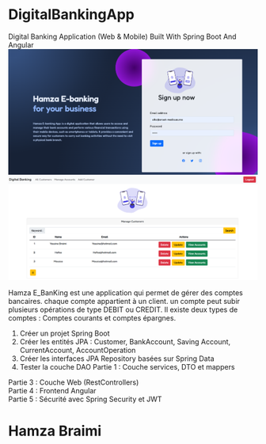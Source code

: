 # DigitalBankingApp
Digital Banking Application (Web &amp; Mobile) Built With Spring Boot And Angular
<img src="home.png">
<img src="main.png">

Hamza E_BanKing est une application qui permet de gérer des comptes bancaires. chaque compte appartient à un client. un compte peut subir plusieurs opérations de type DEBIT ou CREDIT. Il existe deux types de comptes : Comptes courants et comptes épargnes.
1. Créer un projet Spring Boot
2. Créer les entités JPA : Customer, BankAccount, Saving Account, CurrentAccount, AccountOperation
3. Créer les interfaces JPA Repository basées sur Spring Data
4. Tester la couche DAO
Partie 1 : Couche services, DTO et mappers

Partie 3 : Couche Web (RestControllers)<br>
Partie 4 : Frontend Angular<br>
Partie 5 : Sécurité avec Spring Security et JWT<br>

<h1>Hamza Braimi</h1>